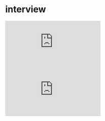 interview
=========

![makefile](https://github.com/lavizhao/interview/blob/master/makefile.md)
![IR50问](https://github.com/lavizhao/interview/blob/master/IR/IR.md)


